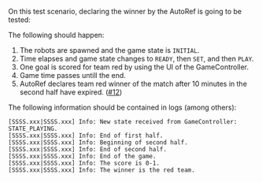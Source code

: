 On this test scenario, declaring the winner by the AutoRef is going to be tested:

The following should happen:

1. The robots are spawned and the game state is `INITIAL`.
2. Time elapses and game state changes to `READY`, then `SET`, and then `PLAY`.
3. One goal is scored for team red by using the UI of the GameController.
4. Game time passes untill the end.
5. AutoRef declares team red winner of the match after 10 minutes in the second half have expired. ([#12](https://github.com/RoboCup-Humanoid-TC/webots/issues/12))

The following information should be contained in logs (among others):

```
[SSSS.xxx|SSSS.xxx] Info: New state received from GameController: STATE_PLAYING.
[SSSS.xxx|SSSS.xxx] Info: End of first half.
[SSSS.xxx|SSSS.xxx] Info: Beginning of second half.
[SSSS.xxx|SSSS.xxx] Info: End of second half.
[SSSS.xxx|SSSS.xxx] Info: End of the game.
[SSSS.xxx|SSSS.xxx] Info: The score is 0-1.
[SSSS.xxx|SSSS.xxx] Info: The winner is the red team.
```
